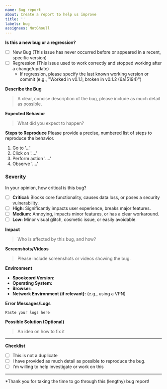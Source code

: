 ```yaml
---
name: Bug report
about: Create a report to help us improve
title: ''
labels: bug
assignees: NotGhoull
---
```


**Is this a new bug or a regression?**

- [ ] New Bug (This issue has never occurred before or appeared in a recent, specific version)
- [ ] Regression (This issue used to work correctly and stopped working after a change/update)
  - If regression, please specify the last known working version or commit (e.g., "Worked in v0.1.1, broken in v0.1.2 (6a15194)")

**Describe the Bug**

> A clear, concise description of the bug, please include as much detail as possible.

**Expected Behavior**

> What did you expect to happen?

**Steps to Reproduce**
Please provide a precise, numbered list of steps to reproduce the behavior.

1.  Go to '...'
2.  Click on '....'
3.  Perform action '....'
4.  Observe '....'

### Severity
In your opinion, how critical is this bug?

- [ ] **Critical:** Blocks core functionality, causes data loss, or poses a security vulnerability.
- [ ] **High:** Significantly impacts user experience, breaks major features.
- [ ] **Medium:** Annoying, impacts minor features, or has a clear workaround.
- [ ] **Low:** Minor visual glitch, cosmetic issue, or easily avoidable.

**Impact**

> Who is affected by this bug, and how?

**Screenshots/Videos**

> Please include screenshots or videos showing the bug.

**Environment**

- **Spookcord Version:**
- **Operating System:**
- **Browser:**
- **Network Environment (if relevant):** (e.g., using a VPN)

**Error Messages/Logs**

```text
Paste your logs here
```

**Possible Solution (Optional)**

> An idea on how to fix it

---

**Checklist**

- [ ] This is not a duplicate
- [ ] I have provided as much detail as possible to reproduce the bug.
- [ ] I'm willing to help investigate or work on this

---

\*Thank you for taking the time to go through this (lengthy) bug report!
